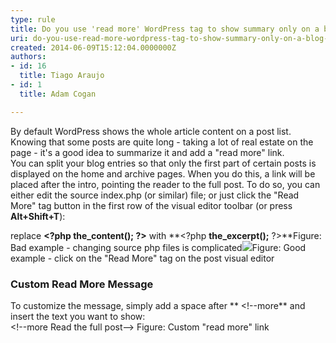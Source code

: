 ```yaml
---
type: rule
title: Do you use 'read more' WordPress tag to show summary only on a blog list?
uri: do-you-use-read-more-wordpress-tag-to-show-summary-only-on-a-blog-list
created: 2014-06-09T15:12:04.0000000Z
authors:
- id: 16
  title: Tiago Araujo
- id: 1
  title: Adam Cogan

---
```


 By default WordPress shows the whole article content on a post list. Knowing that some posts are quite long - taking a lot of real estate on the page - it's a good idea to summarize it and add a "read more" link.​  
You can split your blog entries so that only the first part of certain posts is displayed on the home and archive pages. When you do this, a link will be placed after the intro, pointing the reader to the full post.
  To do so, you can either edit the source index.php (or similar) file; or just click the "Read More" tag button in the first ​row of the visual editor toolbar (or press **Alt+Shift+T**): 

replace **&lt;?php the\_content(); ?&gt;** with **&lt;?php ****the\_excerpt();**** ?&gt;**Figure: Bad example - changing source php files is complicated​![](/WebSites/RulesToBetterWordPress/PublishingImages/readmore-tag.png)Figure: Good example - click on the "Read More" tag on the post visual editor
### Custom Read More Message
 To customize the message, simply add a space after  ** &lt;!--more** and insert the text you want to show:  
&lt;!--more           Read the full post​--&gt;
Figure: Custom "read more" link​   
